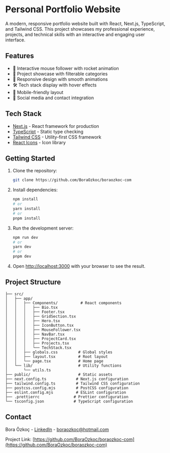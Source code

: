 # Personal Portfolio Website

A modern, responsive portfolio website built with React, Next.js, TypeScript, and Tailwind CSS. This project showcases my professional experience, projects, and technical skills with an interactive and engaging user interface.

## Features

- 🚀 Interactive mouse follower with rocket animation
- 💼 Project showcase with filterable categories
- 🎨 Responsive design with smooth animations
- 🛠️ Tech stack display with hover effects
- 📱 Mobile-friendly layout
- 🔗 Social media and contact integration

## Tech Stack

- [Next.js](https://nextjs.org/) - React framework for production
- [TypeScript](https://www.typescriptlang.org/) - Static type checking
- [Tailwind CSS](https://tailwindcss.com/) - Utility-first CSS framework
- [React Icons](https://react-icons.github.io/react-icons/) - Icon library

## Getting Started

1. Clone the repository:

   ```bash
   git clone https://github.com/BoraOzkoc/boraozkoc-com
   ```

2. Install dependencies:

   ```bash
   npm install
   # or
   yarn install
   # or
   pnpm install
   ```

3. Run the development server:

   ```bash
   npm run dev
   # or
   yarn dev
   # or
   pnpm dev
   ```

4. Open [http://localhost:3000](http://localhost:3000) with your browser to see the result.

## Project Structure

```text
├── src/
│   ├── app/
│   │   ├── Components/          # React components
│   │   │   ├── Bio.tsx
│   │   │   ├── Footer.tsx
│   │   │   ├── GridSection.tsx
│   │   │   ├── Hero.tsx
│   │   │   ├── IconButton.tsx
│   │   │   ├── MouseFollower.tsx
│   │   │   ├── NavBar.tsx
│   │   │   ├── ProjectCard.tsx
│   │   │   ├── Projects.tsx
│   │   │   └── TechStack.tsx
│   │   ├── globals.css         # Global styles
│   │   ├── layout.tsx          # Root layout
│   │   └── page.tsx            # Home page
│   └── lib/                    # Utility functions
│       └── utils.ts
├── public/                     # Static assets
├── next.config.ts             # Next.js configuration
├── tailwind.config.ts         # Tailwind CSS configuration
├── postcss.config.mjs         # PostCSS configuration
├── eslint.config.mjs          # ESLint configuration
├── .prettierrc               # Prettier configuration
└── tsconfig.json             # TypeScript configuration
```

## Contact

Bora Özkoç - [LinkedIn](https://www.linkedin.com/in/bora-ozkoc/) - [boraozkoc@hotmail.com](mailto:boraozkoc@hotmail.com)

Project Link: [https://github.com/BoraOzkoc/boraozkoc-com](https://github.com/BoraOzkoc/boraozkoc-com)
